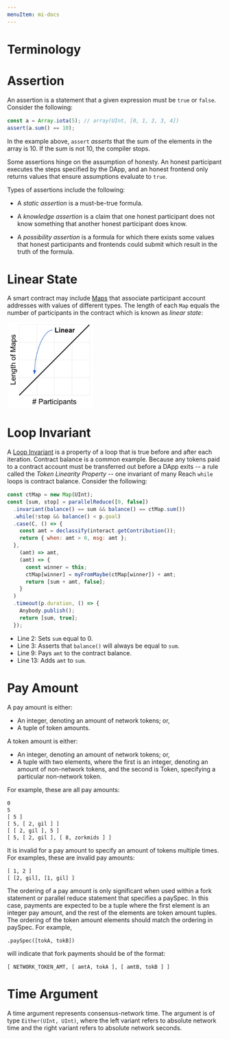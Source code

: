```yaml
---
menuItem: mi-docs
---
```


# Terminology

# Assertion

An assertion is a statement that a given expression must be `true` or `false`. Consider the following:

``` js nonum
const a = Array.iota(5); // array(UInt, [0, 1, 2, 3, 4])
assert(a.sum() == 10);
```

In the example above, `assert` *asserts* that the sum of the elements in the array is 10. If the sum is not 10, the compiler stops.

Some assertions hinge on the assumption of honesty. An honest participant executes the steps specified by the DApp, and an honest frontend only returns values that ensure assumptions evaluate to `true`.

Types of assertions include the following:

* A *static assertion* is a must-be-true formula. 

* A *knowledge assertion* is a claim that one honest participant does not know something that another honest participant does know. 

* A *possibility assertion* is a formula for which there exists some values that honest participants and frontends could submit which result in the truth of the formula.

# Linear State

A smart contract may include [Maps](/en/essentials/backend-programming/reach-types/#map) that associate participant account addresses with values of different types. The length of each `Map` equals the number of participants in the contract which is known as *linear state*:

<div><img src="linear-state.png" class="img-fluid my-4 d-block" width=200 loading="lazy"></div>

# Loop Invariant

A [Loop Invariant](https://en.wikipedia.org/wiki/Loop_invariant) is a property of a loop that is true before and after each iteration. Contract balance is a common example. Because any tokens paid to a contract account must be transferred out before a DApp exits -- a rule called the *Token Linearity Property* -- one invariant of many Reach `while` loops is contract balance. Consider the following:

``` js
const ctMap = new Map(UInt);
const [sum, stop] = parallelReduce([0, false])
  .invariant(balance() == sum && balance() == ctMap.sum())
  .while(!stop && balance() < p.goal)
  .case(C, () => {
    const amt = declassify(interact.getContribution());
    return { when: amt > 0, msg: amt };
  },
    (amt) => amt,
    (amt) => {
      const winner = this;
      ctMap[winner] = myFromMaybe(ctMap[winner]) + amt;
      return [sum + amt, false];
    }
  )
  .timeout(p.duration, () => {
    Anybody.publish();
    return [sum, true];
  });
```

* Line 2: Sets `sum` equal to 0.
* Line 3: Asserts that `balance()` will always be equal to `sum`.
* Line 9: Pays `amt` to the contract balance.
* Line 13: Adds `amt` to `sum`.

# Pay Amount

A pay amount is either:

* An integer, denoting an amount of network tokens; or,
* A tuple of token amounts.

A token amount is either:

* An integer, denoting an amount of network tokens; or,
* A tuple with two elements, where the first is an integer, denoting an amount of non-network tokens, and the second is Token, specifying a particular non-network token.

For example, these are all pay amounts:

``` nonum
0
5
[ 5 ]
[ 5, [ 2, gil ] ]
[ [ 2, gil ], 5 ]
[ 5, [ 2, gil ], [ 8, zorkmids ] ]
```

It is invalid for a pay amount to specify an amount of tokens multiple times. For examples, these are invalid pay amounts:

``` nonum
[ 1, 2 ]
[ [2, gil], [1, gil] ]
```

The ordering of a pay amount is only significant when used within a fork statement or parallel reduce statement that specifies a paySpec. In 
this case, payments are expected to be a tuple where the first element is an integer pay amount, and the rest of the elements are token amount tuples. The ordering of the token amount elements should match the ordering in paySpec. For example,

``` nonum
.paySpec([tokA, tokB])
```

will indicate that fork payments should be of the format:

``` nonum
[ NETWORK_TOKEN_AMT, [ amtA, tokA ], [ amtB, tokB ] ]
```

# Time Argument

A time argument represents consensus-network time. The argument is of type `Either(UInt, UInt)`, where the left variant refers to absolute network time and the right variant refers to absolute network seconds.
